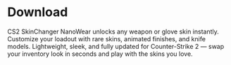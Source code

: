 # Download
CS2 SkinChanger NanoWear unlocks any weapon or glove skin instantly. Customize your loadout with rare skins, animated finishes, and knife models. Lightweight, sleek, and fully updated for Counter-Strike 2 — swap your inventory look in seconds and play with the skins you love.

